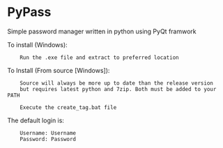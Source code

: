 # PyPass
Simple password manager written in python using PyQt framwork




To install (Windows):

        Run the .exe file and extract to preferred location

To Install (From source [Windows]):

        Source will always be more up to date than the release version
        but requires latest python and 7zip. Both must be added to your PATH
                 
        Execute the create_tag.bat file

The default login is:
        
        Username: Username
        Password: Password
